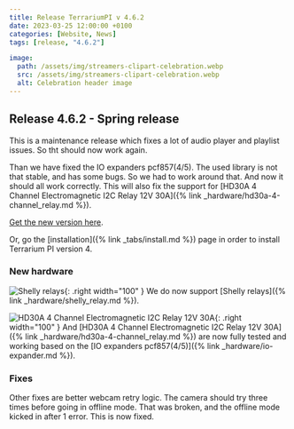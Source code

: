 ```yaml
---
title: Release TerrariumPI v 4.6.2
date: 2023-03-25 12:00:00 +0100
categories: [Website, News]
tags: [release, "4.6.2"]

image:
  path: /assets/img/streamers-clipart-celebration.webp
  src: /assets/img/streamers-clipart-celebration.webp
  alt: Celebration header image
---
```


## Release 4.6.2 - Spring release

This is a maintenance release which fixes a lot of audio player and playlist issues. So tht should now work again.

Than we have fixed the IO expanders pcf857(4/5). The used library is not that stable, and has some bugs. So we had to work around that. And now it should all work correctly. This will also fix the support for [HD30A 4 Channel Electromagnetic I2C Relay 12V 30A]({% link _hardware/hd30a-4-channel_relay.md %}).

[Get the new version here](https://github.com/theyosh/TerrariumPI/releases/tag/4.6.2).

Or, go the [installation]({% link _tabs/install.md %}) page in order to install Terrarium PI version 4.

### New hardware

![Shelly relays](/assets/img/shelly.webp){: .right width="100" }
We do now support [Shelly relays]({% link _hardware/shelly_relay.md %}).

![HD30A 4 Channel Electromagnetic I2C Relay 12V 30A](/assets/img/HD30A_4_Channel_Electromagnetic_I2C_Relay_12V_30A.webp){: .right width="100" }
And [HD30A 4 Channel Electromagnetic I2C Relay 12V 30A]({% link _hardware/hd30a-4-channel_relay.md %}) are now fully tested and working based on the [IO expanders pcf857(4/5)]({% link _hardware/io-expander.md %}).

### Fixes

Other fixes are better webcam retry logic. The camera should try three times before going in offline mode. That was broken, and the offline mode kicked in after 1 error. This is now fixed.
